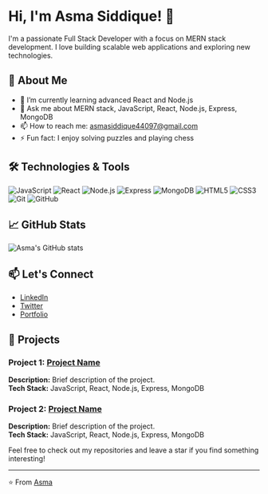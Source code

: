 # Hi, I'm Asma Siddique! 👋

I'm a passionate Full Stack Developer with a focus on MERN stack development. I love building scalable web applications and exploring new technologies.

## 🚀 About Me

- 🌱 I’m currently learning advanced React and Node.js
- 💬 Ask me about MERN stack, JavaScript, React, Node.js, Express, MongoDB
- 📫 How to reach me: asmasiddique44097@gmail.com
- ⚡ Fun fact: I enjoy solving puzzles and playing chess

## 🛠️ Technologies & Tools

![JavaScript](https://img.shields.io/badge/-JavaScript-333333?style=flat&logo=javascript)
![React](https://img.shields.io/badge/-React-333333?style=flat&logo=react)
![Node.js](https://img.shields.io/badge/-Node.js-333333?style=flat&logo=node.js)
![Express](https://img.shields.io/badge/-Express-333333?style=flat&logo=express)
![MongoDB](https://img.shields.io/badge/-MongoDB-333333?style=flat&logo=mongodb)
![HTML5](https://img.shields.io/badge/-HTML5-333333?style=flat&logo=html5)
![CSS3](https://img.shields.io/badge/-CSS3-333333?style=flat&logo=css3)
![Git](https://img.shields.io/badge/-Git-333333?style=flat&logo=git)
![GitHub](https://img.shields.io/badge/-GitHub-333333?style=flat&logo=github)

## 📈 GitHub Stats

![Asma's GitHub stats](https://github-readme-stats.vercel.app/api?username=asma9001&show_icons=true&theme=radical)

## 📫 Let's Connect

- [LinkedIn](https://www.linkedin.com/in/yourusername)
- [Twitter](https://twitter.com/yourusername)
- [Portfolio](https://yourportfolio.com)

## 📂 Projects

### Project 1: [Project Name](https://github.com/yourusername/project)
**Description:** Brief description of the project.  
**Tech Stack:** JavaScript, React, Node.js, Express, MongoDB

### Project 2: [Project Name](https://github.com/yourusername/project)
**Description:** Brief description of the project.  
**Tech Stack:** JavaScript, React, Node.js, Express, MongoDB

Feel free to check out my repositories and leave a star if you find something interesting!

---

⭐️ From [Asma](https://github.com/asma9001)
